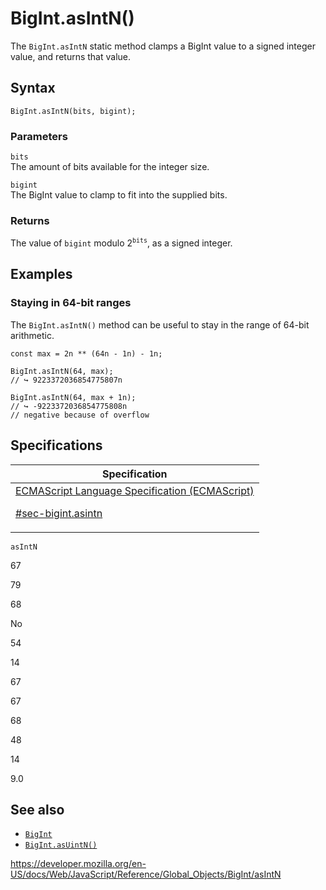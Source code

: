 # BigInt.asIntN()

The `BigInt.asIntN` static method clamps a BigInt value to a signed integer value, and returns that value.

## Syntax

    BigInt.asIntN(bits, bigint);

### Parameters

`bits`  
The amount of bits available for the integer size.

`bigint`  
The BigInt value to clamp to fit into the supplied bits.

### Returns

The value of `bigint` modulo 2<sup>`bits`</sup>, as a signed integer.

## Examples

### Staying in 64-bit ranges

The `BigInt.asIntN()` method can be useful to stay in the range of 64-bit arithmetic.

    const max = 2n ** (64n - 1n) - 1n;

    BigInt.asIntN(64, max);
    // ↪ 9223372036854775807n

    BigInt.asIntN(64, max + 1n);
    // ↪ -9223372036854775808n
    // negative because of overflow

## Specifications

<table><thead><tr class="header"><th>Specification</th></tr></thead><tbody><tr class="odd"><td><a href="https://tc39.es/ecma262/#sec-bigint.asintn">ECMAScript Language Specification (ECMAScript) 
<br/>


<span class="small">#sec-bigint.asintn</span></a></td></tr></tbody></table>

`asIntN`

67

79

68

No

54

14

67

67

68

48

14

9.0

## See also

-   [`BigInt`](../bigint)
-   [`BigInt.asUintN()`](asuintn)

<a href="https://developer.mozilla.org/en-US/docs/Web/JavaScript/Reference/Global_Objects/BigInt/asIntN" class="_attribution-link">https://developer.mozilla.org/en-US/docs/Web/JavaScript/Reference/Global_Objects/BigInt/asIntN</a>
